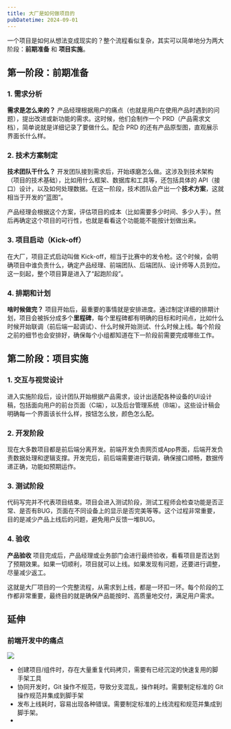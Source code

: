 ```yaml
---
title: 大厂是如何做项目的
pubDatetime: 2024-09-01
---
```


一个项目是如何从想法变成现实的？整个流程看似复杂，其实可以简单地分为两大阶段：**前期准备** 和 **项目实施**。

## 第一阶段：前期准备

### 1. 需求分析

**需求是怎么来的？** 产品经理根据用户的痛点（也就是用户在使用产品时遇到的问题），提出改进或新功能的需求。这时候，他们会制作一个 PRD（产品需求文档），简单说就是详细记录了要做什么。配合 PRD 的还有产品原型图，直观展示界面长什么样。

### 2. 技术方案制定

**技术团队干什么？** 开发团队接到需求后，开始琢磨怎么做。这涉及到技术架构（项目的技术基础），比如用什么框架、数据库和工具等，还包括具体的 API（接口）设计，以及如何处理数据。在这一阶段，技术团队会产出一个**技术方案**，这就相当于开发的“蓝图”。

产品经理会根据这个方案，评估项目的成本（比如需要多少时间、多少人手）。然后再确定这个项目的可行性，也就是看看这个功能能不能按计划做出来。

### 3. 项目启动（Kick-off）

在大厂，项目正式启动叫做 Kick-off，相当于比赛中的发令枪。这个时候，会明确项目中谁负责什么，确定产品经理、前端团队、后端团队、设计师等人员到位。这一刻起，整个项目算是进入了“起跑阶段”。

### 4. 排期和计划

**啥时候做完？** 项目开始后，最重要的事情就是安排进度。通过制定详细的排期计划，项目会被拆分成多个**里程碑**，每个里程碑都有明确的目标和时间点，比如什么时候开始联调（前后端一起调试）、什么时候开始测试、什么时候上线。每个阶段之前的细节也会安排好，确保每个小组都知道在下一阶段前需要完成哪些工作。

## 第二阶段：项目实施

### 1. 交互与视觉设计

进入实施阶段后，设计团队开始根据产品需求，设计出适配各种设备的UI设计稿，包括面向用户的前台页面（C端），以及后台管理系统（B端）。这些设计稿会明确每一个界面该长什么样，按钮怎么放，颜色怎么配。

### 2. 开发阶段

现在大多数项目都是前后端分离开发。前端开发负责网页或App界面，后端开发负责数据处理和逻辑支撑。开发完后，前后端需要进行联调，确保接口顺畅，数据传递正确，功能如预期运作。

### 3. 测试阶段

代码写完并不代表项目结束。项目会进入测试阶段，测试工程师会检查功能是否正常、是否有BUG，页面在不同设备上的显示是否完美等等。这个过程非常重要，目的是减少产品上线后的问题，避免用户反馈一堆BUG。

### 4. 验收

**产品验收** 项目完成后，产品经理或业务部门会进行最终验收，看看项目是否达到了预期效果。如果一切顺利，项目就可以上线。如果发现有问题，还要进行调整，尽量减少返工。

这就是大厂项目的一个完整流程，从需求到上线，都是一环扣一环。每个阶段的工作都非常重要，最终目的就是确保产品能按时、高质量地交付，满足用户需求。

## 延伸

### 前端开发中的痛点

![](https://s2.loli.net/2024/09/11/pubcQAMSgWCLI5y.png)

- 创建项目/组件时，存在大量重复代码拷贝，需要有已经沉淀的快速复用的脚手架工具
- 协同开发时，Git 操作不规范，导致分支混乱，操作耗时。需要制定标准的 Git 操作规范并集成到脚手架
- 发布上线耗时，容易出现各种错误。需要制定标准的上线流程和规范并集成到脚手架。
-
